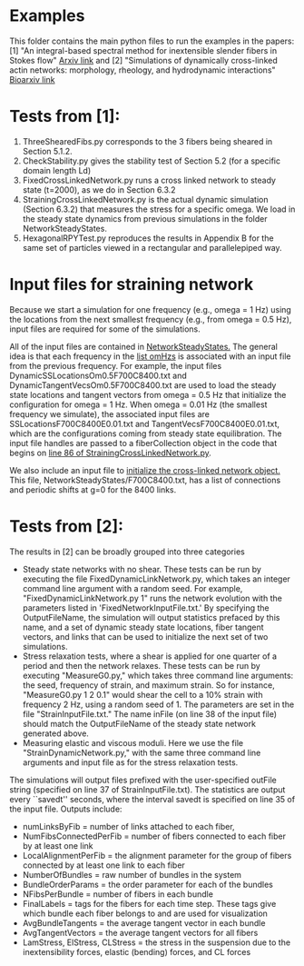 # Examples 
This folder contains the main python files to run the examples
in the papers: [1] "An integral-based spectral method for inextensible slender fibers 
in Stokes flow" [Arxiv link](https://arxiv.org/abs/2007.11728) and [2] "Simulations of dynamically cross-linked actin networks: morphology, rheology, and hydrodynamic interactions" [Bioarxiv link](bioRxiv.org:2021.07.07.451453)

# Tests from [1]:
1) ThreeShearedFibs.py corresponds to the 3 fibers being sheared in Section 5.1.2.
2) CheckStability.py gives the stability test of Section 5.2 (for a specific domain length Ld)
3) FixedCrossLinkedNetwork.py runs a cross linked network to steady state (t=2000), as we do in
Section 6.3.2
4) StrainingCrossLinkedNetwork.py is the actual dynamic simulation (Section 6.3.2) that measures the 
stress for a specific omega. We load in the steady state dynamics from previous simulations in the 
folder NetworkSteadyStates. 
5) HexagonalRPYTest.py reproduces the results in Appendix B for the same set of particles viewed in
a rectangular and parallelepiped way. 

# Input files for straining network
Because we start a simulation for one frequency (e.g., omega = 1 Hz) using the locations from the 
next smallest frequency (e.g., from omega = 0.5 Hz), input files are required for some of the simulations. 

All of the input files are contained in [NetworkSteadyStates.](https://github.com/stochasticHydroTools/SlenderBody/tree/master/Python/Examples/NetworkSteadyStates)
The general idea is that each frequency in the [list omHzs](https://github.com/stochasticHydroTools/SlenderBody/blob/4cf402e21404ad8b9589af1de5b652adfbb1f72e/Python/Examples/StrainingCrossLinkedNetwork.py#L45)
is associated with an input file from the previous frequency. For example, the input files DynamicSSLocationsOm0.5F700C8400.txt
and DynamicTangentVecsOm0.5F700C8400.txt are used to load the steady state locations and tangent vectors from omega = 0.5 Hz that 
initialize the configuration for omega = 1 Hz. When omega = 0.01 Hz (the smallest frequency we simulate), the associated input 
files are SSLocationsF700C8400E0.01.txt and TangentVecsF700C8400E0.01.txt, which are the configurations coming from steady state 
equilibration. The input file handles are passed to a fiberCollection object 
in the code that begins on [line 86 of StrainingCrossLinkedNetwork.py](https://github.com/stochasticHydroTools/SlenderBody/blob/4cf402e21404ad8b9589af1de5b652adfbb1f72e/Python/Examples/StrainingCrossLinkedNetwork.py#L86).

We also include an input file to [initialize the cross-linked network object.](https://github.com/stochasticHydroTools/SlenderBody/blob/4cf402e21404ad8b9589af1de5b652adfbb1f72e/Python/Examples/StrainingCrossLinkedNetwork.py#L101)
This file, NetworkSteadyStates/F700C8400.txt, has a list of connections and periodic shifts at g=0 for the 8400 links. 

# Tests from [2]:
The results in [2] can be broadly grouped into three categories
* Steady state networks with no shear. These tests can be run by executing the file FixedDynamicLinkNetwork.py, which takes an integer command line argument with a random seed. For example, "FixedDynamicLinkNetwork.py 1" runs the network evolution with the parameters listed in 'FixedNetworkInputFile.txt.' By specifying the OutputFileName, the simulation will output statistics prefaced by this name, and a set of dynamic steady state locations, fiber tangent vectors, and links that can be used to initialize the next set of two simulations. 
* Stress relaxation tests, where a shear is applied for one quarter of a period and then the network relaxes. These tests can be run by executing  "MeasureG0.py," which takes three command line arguments: the seed, frequency of strain, and maximum strain. So for instance, "MeasureG0.py 1 2 0.1" would shear the cell to a 10\% strain with frequency 2 Hz, using a random seed of 1. The parameters are set in the file "StrainInputFile.txt." The name inFile (on line 38 of the input file) should match the OutputFileName of the steady state network generated above. 
* Measuring elastic and viscous moduli. Here we use the file "StrainDynamicNetwork.py," with the same three command line arguments and input file as for the stress relaxation tests. 

The simulations will output files prefixed with the user-specified outFile string (specified on line 37 of StrainInputFile.txt). The statistics are output every ``savedt'' seconds, where the interval savedt is specified on line 35 of the input file. Outputs include: 
* numLinksByFib = number of links attached to each fiber, 
* NumFibsConnectedPerFib = number of fibers connected to each fiber by at least one link
* LocalAlignmentPerFib = the alignment parameter for the group of fibers connected by at least one link to each fiber
* NumberOfBundles = raw number of bundles in the system
* BundleOrderParams = the order parameter for each of the bundles
* NFibsPerBundle = number of fibers in each bundle
* FinalLabels = tags for the fibers for each time step. These tags give which bundle each fiber belongs to and are used for visualization
* AvgBundleTangents = the average tangent vector in each bundle 
* AvgTangentVectors = the average tangent vectors for all fibers
* LamStress, ElStress, CLStress = the stress in the suspension due to the inextensibility forces, elastic (bending) forces, and CL forces
